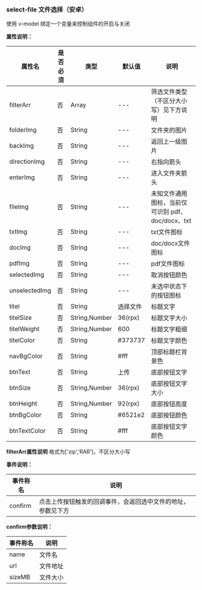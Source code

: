 ### select-file 文件选择（安卓）

使用 v-model 绑定一个变量来控制组件的开启与关闭

**属性说明：**

|属性名			|是否必须	|类型			|默认值			|说明								|
|---			|----		|----			|---			|---								|
|filterArr		|否			|Array			|---			|筛选文件类型（不区分大小写）见下方说明			|
|folderImg		|否			|String			|---			|文件夹的图片						    |
|backImg		|否			|String			|---			|返回上一级图片						|
|directionImg	|否			|String			|---		    |右指向箭头							|
|enterImg		|否			|String			|---			|进入文件夹箭头						|
|fileImg		|否			|String			|---			|未知文件通用图标，当前仅可识别 pdf、doc/docx、txt	|
|txtImg			|否			|String			|---			|txt文件图标							|
|docImg			|否			|String			|---			|doc/docx文件图标					|
|pdfImg			|否			|String			|---			|pdf文件图标 						|
|selectedImg	|否			|String			|---			|取消按钮颜色						    |
|unselectedImg	|否			|String			|---			|未选中状态下的按钮图标				|
|titel			|否			|String			|选择文件		|标题文字							|
|titelSize		|否			|String,Number	|36(rpx)		|标题文字大小							|
|titelWeight	|否			|String,Number	|600			|标题文字粗细							|
|titelColor		|否			|String			|#373737		|标题文字颜色							|
|navBgColor		|否			|String			|#fff			|顶部标题栏背景色						|
|btnText		|否			|String			|上传			|底部按钮文字							|
|btnSize		|否			|String,Number	|36(rpx)		|底部按钮文字大小						|
|btnHeight		|否			|String,Number	|92(rpx)		|底部按钮高度							|
|btnBgColor		|否			|String			|#6521e2		|底部按钮颜色							|
|btnTextColor	|否			|String			|#fff			|底部按钮文字颜色						|

**filterArr属性说明**
格式为['zip','RAR']，不区分大小写

**事件说明：**

|事件称名	|说明						|
|---		|----						|
|confirm	|点击上传按钮触发的回调事件，会返回选中文件的地址，参数见下方		|

**confirm参数说明：**

|事件称名	|说明						|
|---		|----						|
|name		|文件名						|
|url		|文件地址					|
|sizeMB		|文件大小					|